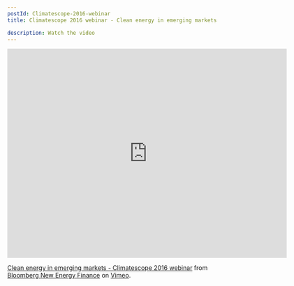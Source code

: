 ```yaml
---
postId: Climatescope-2016-webinar
title: Climatescope 2016 webinar - Clean energy in emerging markets

description: Watch the video
---
```


<iframe src="https://player.vimeo.com/video/196558571?title=0&byline=0&portrait=0" width="640" height="480" frameborder="0" webkitallowfullscreen mozallowfullscreen allowfullscreen></iframe>
<p><a href="https://vimeo.com/196558571">Clean energy in emerging markets - Climatescope 2016 webinar</a> from <a href="https://vimeo.com/user28754802">Bloomberg New Energy Finance</a> on <a href="https://vimeo.com">Vimeo</a>.</p>
